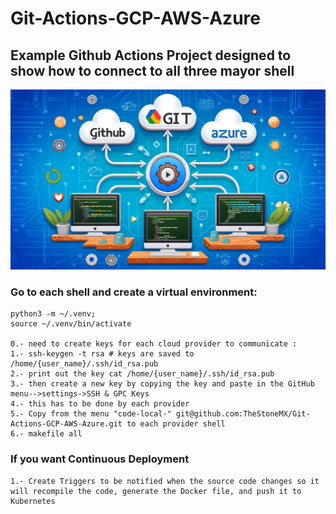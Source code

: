 # Git-Actions-GCP-AWS-Azure
## Example Github Actions Project designed to show how to connect to all three mayor shell



![GitActions](https://github.com/TheStoneMX/Git-Actions-GCP-AWS-Azure/blob/1c5a47ef8d601eed2a7fa2be88cb3be661fa9a3a/%20An%20illustration%20of%20continuous%20integration%20with%20Git%20actions%20connecting%20the%20three%20major%20cloud%20platforms_%20Google%20Cloud%20Platform%20(GCP)%2C%20Amazon%20Web%20Service.webp)


### Go to each shell and create a virtual environment: 
    python3 -m ~/.venv; 
    source ~/.venv/bin/activate

    0.- need to create keys for each cloud provider to communicate :
    1.- ssh-keygen -t rsa # keys are saved to /home/{user_name}/.ssh/id_rsa.pub
    2.- print out the key cat /home/{user_name}/.ssh/id_rsa.pub
    3.- then create a new key by copying the key and paste in the GitHub menu-->settings->SSH & GPC Keys
    4.- this has to be done by each provider
    5.- Copy from the menu "code-local-" git@github.com:TheStoneMX/Git-Actions-GCP-AWS-Azure.git to each provider shell
    6.- makefile all
    
### If you want Continuous Deployment 
    1.- Create Triggers to be notified when the source code changes so it will recompile the code, generate the Docker file, and push it to Kubernetes
    
